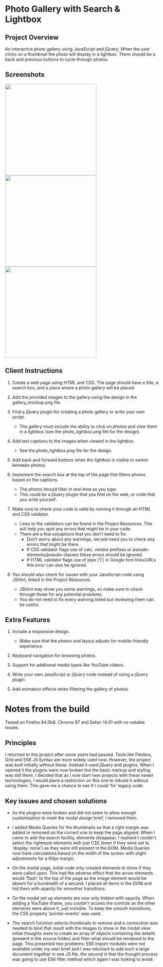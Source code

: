 # Photo Gallery with Search & Lightbox

## Project Overview

An interactive photo gallery using JavaScript and jQuery. When the user clicks on a thumbnail the photo will display in a lightbox. There should be a back and previous buttons to cycle through photos.

## Screenshots

<img width="300px" src="https://user-images.githubusercontent.com/19231569/214116476-026b9053-109b-462a-b904-8d35ff6f1395.png"> <img width="300px" src="https://user-images.githubusercontent.com/19231569/214116657-3311ee54-bf9a-40be-9e78-65b96388c04c.png"> <img width="300px" src="https://user-images.githubusercontent.com/19231569/214116669-338879dd-d850-4236-8960-3b7348f89533.png">

## Client Instructions

1. Create a web page using HTML and CSS. The page should have a title, a search box, and a place where a photo gallery will be placed.

2. Add the provided images to the gallery using the design in the gallery_mockup.png file.

3. Find a jQuery plugin for creating a photo gallery or write your own script.

   - The gallery must include the ability to click on photos and view them in a lightbox (see the photo_lightbox.png file for the design).

4. Add text captions to the images when viewed in the lightbox.

   - See the photo_lightbox.png file for the design.

5. Add back and forward buttons when the lightbox is visible to switch between photos.

6. Implement the search box at the top of the page that filters photos based on the captions.

   - The photos should filter in real-time as you type.
   - This could be a jQuery plugin that you find on the web, or code that you write yourself.

7. Make sure to check your code is valid by running it through an HTML and CSS validator.

   - Links to the validators can be found in the Project Resources. This will help you spot any errors that might be in your code.
   - There are a few exceptions that you don’t need to fix:
     - Don’t worry about any warnings, we just need you to check any errors that might be there.
     - If CSS validator flags use of calc, vendor prefixes or pseudo-elements/pseudo-classes these errors should be ignored.
     - If HTML validator flags use of pipe (‘|’) in Google font links/URLs this error can also be ignored.

8. You should also check for issues with your JavaScript code using JSHint, linked in the Project Resources.
   - JSHint may show you some warnings, so make sure to check through those for any potential problems.
   - You do not need to fix every warning listed but reviewing them can be useful.

## Extra Features

1. Include a responsive design.

   - Make sure that the photos and layout adjusts for mobile-friendly experience.

2. Keyboard navigation for browsing photos.

3. Support for additional media types like YouTube videos.

4. Write your own JavaScript or jQuery code instead of using a jQuery plugin.

5. Add animation effects when filtering the gallery of photos.

# Notes from the build

Tested on Firefox 84.0b8, Chrome 87 and Safari 14.01 with no notable issues.

## Principles

I returned to this project after some years had passed. Tools like Flexbox, Grid and ES6 JS Syntax are more widely used now. However, the project was built initially without these. Instead it used jQuery and plugins. When I opened it the plugins were now broken but the basic markup and styling was still there. I decided that as I now start new projects with these newer technologies, I would place a restriction on this one to rebuild it without using them. This gave me a chance to see if I could 'fix' legacy code.

## Key issues and chosen solutions

- As the plugins were broken and did not seem to allow enough customisation to meet the modal design brief, I removed them.

- I added Media Queries for the thumbnails so that a right margin was added or removed on the correct one to keep the page aligned. When I came to add the search facility, elements disappear, I realised I couldn't select the rightmost elements with just CSS (even if they were set to 'display: none') as they were still present in the DOM. Media Queries now have calculations based on the width of the screen with slight adjustments for a 60px margin.

- On the modal page, initial code only created elements to show if they were called upon. This had the adverse effect that the arrow elements would 'flash' to the top of the page as the image element would be absent for a hundredth of a second. I placed all items in the DOM and hid them with opacity for smoother transitions.

- On the modal set up elements are now only hidden with opacity. When adding a YouTube iframe, you couldn't access the controls as the other elements were above it, just invisible. To keep the smooth transitions, the CSS property 'pointer-events' was used.

- The search function selects thumbnails to remove and a connection was needed to bind that result with the images to show in the modal view. Initial thoughts were to create an array of objects containing the details (present in the source folder) and filter what should be rendered to the page. This presented two problems: ES6 import modules were not available under my own brief and I was reluctant to add such a large document together in one JS file, the second is that the thought process was going to use ES6 filter method which again I was looking to avoid.
